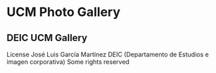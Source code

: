UCM Photo Gallery
========

DEIC UCM Gallery 
-----------------


License
José Luis García Martínez
DEIC (Departamento de Estudios e imagen corporativa)
Some rights reserved
